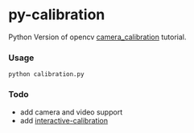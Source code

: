 py-calibration
===============

Python Version of opencv [camera_calibration](https://github.com/opencv/opencv/tree/master/samples/cpp/tutorial_code/calib3d/camera_calibration) tutorial.

### Usage
```
python calibration.py
```

### Todo
- add camera and video support
- add [interactive-calibration](https://github.com/opencv/opencv/tree/master/apps/interactive-calibration)